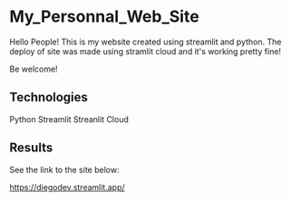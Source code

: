 # My_Personnal_Web_Site

Hello People! This is my website created using streamlit and python. The deploy of site was made using stramlit cloud and it's working pretty fine!

Be welcome!

## Technologies

Python
Streamlit
Streanlit Cloud

## Results

See the link to the site below:

https://diegodev.streamlit.app/
